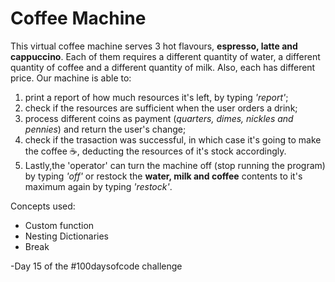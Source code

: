 # Coffee Machine

This virtual coffee machine serves 3 hot flavours, **espresso, latte and cappuccino**. Each of them requires a different quantity of water, 
a different quantity of coffee and a different quantity of milk. Also, each has different price.
Our machine is able to:
1) print a report of how much resources it's left, by typing *'report'*; 
2) check if the resources are sufficient when the user orders a drink;
3) process different coins as payment (*quarters, dimes, nickles and pennies*) and return the user's change; 
4) check if the trasaction was successful, in which case it's going to make the coffee ☕, deducting the resources of it's stock accordingly.
5) Lastly,the 'operator' can turn the machine off (stop running the program) by typing *'off'* or restock the **water, milk and coffee** contents to it's maximum again by typing *'restock'*.


Concepts used:
<ul>  
<li>Custom function</li>  
<li>Nesting Dictionaries</li>  
<li>Break</li> 
</ul>

-Day 15 of the #100daysofcode challenge

